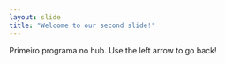 ```yaml
---
layout: slide
title: "Welcome to our second slide!"
---
```

Primeiro programa no hub.
Use the left arrow to go back!

